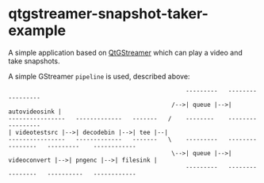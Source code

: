 # qtgstreamer-snapshot-taker-example

A simple application based on [QtGStreamer](https://gstreamer.freedesktop.org/modules/qt-gstreamer.html) which can play a video and take snapshots.

A simple GStreamer `pipeline` is used, described above:
```
                                                  ---------   -----------------
                                              /-->| queue |-->| autovideosink |
----------------   -------------   -------   /    --------    -----------------
| videotestsrc |-->| decodebin |-->| tee |--|
----------------   -------------   -------   \    ---------   ----------------   ---------    ------------
                                              \-->| queue |-->| videoconvert |-->| pngenc |-->| filesink |
                                                  ---------   ----------------   ----------   ------------
```
